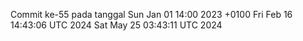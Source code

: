 Commit ke-55 pada tanggal Sun Jan 01 14:00 2023 +0100
Fri Feb 16 14:43:06 UTC 2024
Sat May 25 03:43:11 UTC 2024
